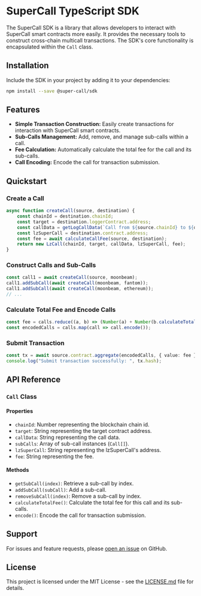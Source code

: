 # SuperCall TypeScript SDK

The SuperCall SDK is a library that allows developers to interact with SuperCall smart contracts more easily. It provides the necessary tools to construct cross-chain multicall transactions. The SDK's core functionality is encapsulated within the `Call` class.

## Installation

Include the SDK in your project by adding it to your dependencies:

```bash
npm install --save @super-call/sdk
```

## Features

- **Simple Transaction Construction:** Easily create transactions for interaction with SuperCall smart contracts.
- **Sub-Calls Management:** Add, remove, and manage sub-calls within a call.
- **Fee Calculation:** Automatically calculate the total fee for the call and its sub-calls.
- **Call Encoding:** Encode the call for transaction submission.

## Quickstart

### Create a Call

```typescript
async function createCall(source, destination) {
    const chainId = destination.chainId;
    const target = destination.loggerContract.address;
    const callData = getLogCallData(`Call from ${source.chainId} to ${destination.chainId}.`);
    const lzSuperCall = destination.contract.address;
    const fee = await calculateCallFee(source, destination);
    return new LzCall(chainId, target, callData, lzSuperCall, fee);
}
```

### Construct Calls and Sub-Calls

```typescript
const call1 = await createCall(source, moonbeam);
call1.addSubCall(await createCall(moonbeam, fantom));
call1.addSubCall(await createCall(moonbeam, ethereum));
// ...
```

### Calculate Total Fee and Encode Calls

```typescript
const fee = calls.reduce((a, b) => (Number(a) + Number(b.calculateTotalFee())), 0).toString();
const encodedCalls = calls.map(call => call.encode());
```

### Submit Transaction

```typescript
const tx = await source.contract.aggregate(encodedCalls, { value: fee });
console.log("Submit transaction successfully: ", tx.hash);
```

## API Reference

### `Call` Class

#### Properties

- `chainId`: Number representing the blockchain chain id.
- `target`: String representing the target contract address.
- `callData`: String representing the call data.
- `subCalls`: Array of sub-call instances (`Call[]`).
- `lzSuperCall`: String representing the lzSuperCall's address.
- `fee`: String representing the fee.

#### Methods

- `getSubCall(index)`: Retrieve a sub-call by index.
- `addSubCall(subCall)`: Add a sub-call.
- `removeSubCall(index)`: Remove a sub-call by index.
- `calculateTotalFee()`: Calculate the total fee for this call and its sub-calls.
- `encode()`: Encode the call for transaction submission.

## Support

For issues and feature requests, please [open an issue](link-to-your-issue-tracker) on GitHub.

## License

This project is licensed under the MIT License - see the [LICENSE.md](LICENSE.md) file for details.